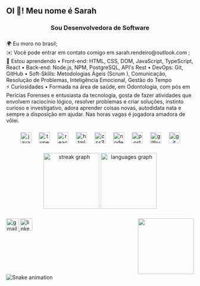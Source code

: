 <h2 align="left">OI 👋! Meu nome é Sarah</h2>

###

<h3 align="center">Sou Desenvolvedora de Software</h3>

###

<p align="left">🌍  Eu moro no brasil;<br>✉️  Você pode entrar em contato comigo em sarah.rendeiro@outlook.com ;<br>🧠  Estou aprendendo • Front-end: HTML, CSS, DOM, JavaScript, TypeScript, React • Back-end: Node.js, NPM, PostgreSQL, API's Rest • DevOps: Git, GitHub • Soft-Skills: Metodologias Ágeis (Scrum ), Comunicação, Resolução de Problemas, Inteligência Emocional, Gestão do Tempo<br>⚡  Curiosidades • Formada na área de saúde, em Odontologia, com pós em Perícias Forenses e entusiasta da tecnologia, gosta de fazer atividades que envolvem raciocínio lógico, resolver problemas e criar soluções, instinto curioso e investigativo, adora aprender coisas novas, autodidata nata e sempre a disposição em ajudar. Nas horas vagas é jogadora amadora de vôlei.</p>

###

<div align="center">
  <img src="https://cdn.jsdelivr.net/gh/devicons/devicon/icons/javascript/javascript-original.svg" height="30" alt="javascript logo"  />
  <img width="12" />
  <img src="https://cdn.jsdelivr.net/gh/devicons/devicon/icons/typescript/typescript-original.svg" height="30" alt="typescript logo"  />
  <img width="12" />
  <img src="https://cdn.jsdelivr.net/gh/devicons/devicon/icons/react/react-original.svg" height="30" alt="react logo"  />
  <img width="12" />
  <img src="https://cdn.jsdelivr.net/gh/devicons/devicon/icons/html5/html5-original.svg" height="30" alt="html5 logo"  />
  <img width="12" />
  <img src="https://cdn.jsdelivr.net/gh/devicons/devicon/icons/css3/css3-original.svg" height="30" alt="css3 logo"  />
  <img width="12" />
  <img src="https://cdn.jsdelivr.net/gh/devicons/devicon/icons/nodejs/nodejs-original.svg" height="30" alt="nodejs logo"  />
  <img width="12" />
  <img src="https://cdn.jsdelivr.net/gh/devicons/devicon/icons/postgresql/postgresql-original.svg" height="30" alt="postgresql logo"  />
  <img width="12" />
  <img src="https://cdn.jsdelivr.net/gh/devicons/devicon/icons/github/github-original.svg" height="30" alt="github logo"  />
  <img width="12" />
  <img src="https://cdn.jsdelivr.net/gh/devicons/devicon/icons/git/git-original.svg" height="30" alt="git logo"  />
</div>

###

<div align="center">
  <img src="https://streak-stats.demolab.com?user=sarah1iz&locale=en&mode=daily&theme=dracula&hide_border=false&border_radius=5" height="150" alt="streak graph"  />
  <img src="https://github-readme-stats.vercel.app/api/top-langs?username=sarah1iz&locale=en&hide_title=false&layout=compact&card_width=320&langs_count=5&theme=dracula&hide_border=false" height="150" alt="languages graph"  />
</div>

###

<img align="right" height="150" src="https://i.imgflip.com/65efzo.gif"  />

###

<div align="left">
  <a href="sarah.rendeiro1@gmail.com" target="_blank">
    <img src="https://img.shields.io/static/v1?message=Gmail&logo=gmail&label=&color=D14836&logoColor=white&labelColor=&style=for-the-badge" height="33" alt="gmail logo"  />
  </a>
  <a href="https://www.linkedin.com/in/sarah-liz/" target="_blank">
    <img src="https://img.shields.io/static/v1?message=LinkedIn&logo=linkedin&label=&color=0077B5&logoColor=white&labelColor=&style=for-the-badge" height="33" alt="linkedin logo"  />
  </a>
</div>

###

<br clear="both">

<img src="https://raw.githubusercontent.com/sarah1iz/sarah1iz/output/snake.svg" alt="Snake animation" />

###

